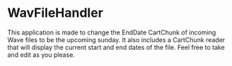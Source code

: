 # WavFileHandler
This application is made to change the EndDate CartChunk of incoming Wave files to be the upcoming sunday.
It also includes a CartChunk reader that will display the current start and end dates of the file.
Feel free to take and edit as you please.